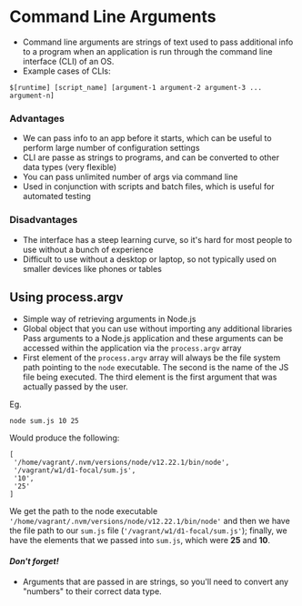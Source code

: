 # Command Line Arguments

* Command line arguments are strings of text used to pass additional info to a program when an application is run through the command line interface (CLI) of an OS.
* Example cases of CLIs:

```
$[runtime] [script_name] [argument-1 argument-2 argument-3 ... argument-n]
```

### Advantages
* We can pass info to an app before it starts, which can be useful to perform large number of configuration settings
* CLI are passe as strings to programs, and can be converted to other data types (very flexible)
* You can pass unlimited number of args via command line
* Used in conjunction with scripts and batch files, which is useful for automated testing

### Disadvantages
* The interface has a steep learning curve, so it's hard for most people to use without a bunch of experience
* Difficult to use without a desktop or laptop, so not typically used on smaller devices like phones or tables

## Using process.argv

* Simple way of retrieving arguments in Node.js
* Global object that you can use without importing any additional libraries
Pass arguments to a Node.js application and these arguments can be accessed within the application via the `process.argv` array
* First element of the `process.argv` array will always be the file system path pointing to the `node` executable. The second is the name of the  JS file being executed. The third element is the first argument that was actually passed by the user.

 Eg.
 ```
 node sum.js 10 25
 ``` 
 Would produce the following:

 ```
 [
  '/home/vagrant/.nvm/versions/node/v12.22.1/bin/node',
  '/vagrant/w1/d1-focal/sum.js',
  '10',
  '25'
]
```
We get the path to the node executable `'/home/vagrant/.nvm/versions/node/v12.22.1/bin/node'` and then we have the file path to our `sum.js` file (`'/vagrant/w1/d1-focal/sum.js'`); finally, we have the elements that we passed into `sum.js`, which were **25** and **10**.

#### _Don't forget!_

  * Arguments that are passed in are strings, so you'll need to convert any "numbers" to their correct data type.
